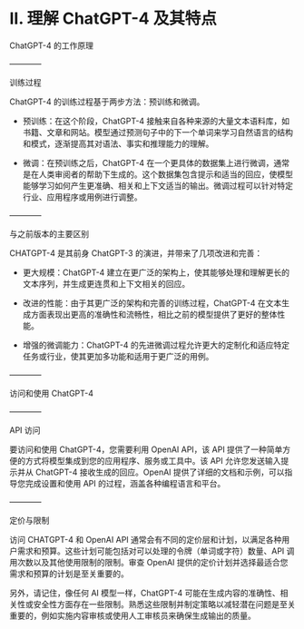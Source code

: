 



# II. 理解 ChatGPT-4 及其特点



ChatGPT-4 的工作原理

––––––––



训练过程

ChatGPT-4 的训练过程基于两步方法：预训练和微调。

+   预训练：在这个阶段，ChatGPT-4 接触来自各种来源的大量文本语料库，如书籍、文章和网站。模型通过预测句子中的下一个单词来学习自然语言的结构和模式，逐渐提高其对语法、事实和推理能力的理解。

+   微调：在预训练之后，ChatGPT-4 在一个更具体的数据集上进行微调，通常是在人类审阅者的帮助下生成的。这个数据集包含提示和适当的回应，使模型能够学习如何产生更准确、相关和上下文适当的输出。微调过程可以针对特定行业、应用程序或用例进行调整。

––––––––



与之前版本的主要区别

CHATGPT-4 是其前身 ChatGPT-3 的演进，并带来了几项改进和完善：

+   更大规模：ChatGPT-4 建立在更广泛的架构上，使其能够处理和理解更长的文本序列，并生成更连贯和上下文相关的回应。

+   改进的性能：由于其更广泛的架构和完善的训练过程，ChatGPT-4 在文本生成方面表现出更高的准确性和流畅性，相比之前的模型提供了更好的整体性能。

+   增强的微调能力：ChatGPT-4 的先进微调过程允许更大的定制化和适应特定任务或行业，使其更加多功能和适用于更广泛的用例。

––––––––



访问和使用 ChatGPT-4

––––––––



API 访问

要访问和使用 ChatGPT-4，您需要利用 OpenAI API，该 API 提供了一种简单方便的方式将模型集成到您的应用程序、服务或工具中。该 API 允许您发送输入提示并从 ChatGPT-4 接收生成的回应。OpenAI 提供了详细的文档和示例，可以指导您完成设置和使用 API 的过程，涵盖各种编程语言和平台。

––––––––



定价与限制

访问 CHATGPT-4 和 OpenAI API 通常会有不同的定价层和计划，以满足各种用户需求和预算。这些计划可能包括对可以处理的令牌（单词或字符）数量、API 调用次数以及其他使用限制的限制。审查 OpenAI 提供的定价计划并选择最适合您需求和预算的计划是至关重要的。

另外，请记住，像任何 AI 模型一样，ChatGPT-4 可能在生成内容的准确性、相关性或安全性方面存在一些限制。熟悉这些限制并制定策略以减轻潜在问题是至关重要的，例如实施内容审核或使用人工审核员来确保生成输出的质量。
